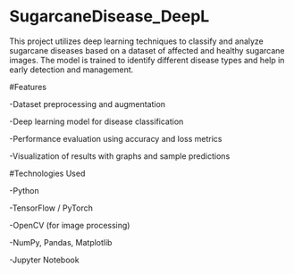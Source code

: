 # SugarcaneDisease_DeepL

This project utilizes deep learning techniques to classify and analyze sugarcane diseases based on a dataset of affected and healthy sugarcane images. The model is trained to identify different disease types and help in early detection and management.

#Features

-Dataset preprocessing and augmentation

-Deep learning model for disease classification

-Performance evaluation using accuracy and loss metrics

-Visualization of results with graphs and sample predictions

#Technologies Used

-Python

-TensorFlow / PyTorch

-OpenCV (for image processing)

-NumPy, Pandas, Matplotlib

-Jupyter Notebook
